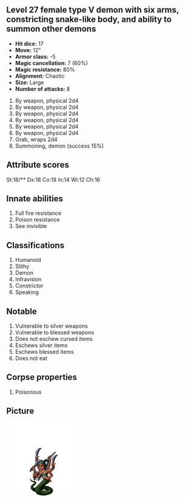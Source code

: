 ## Level 27 female type V demon with six arms, constricting snake-like body, and ability to summon other demons

- **Hit dice:** 17
- **Move:** 12"
- **Armor class:** -5
- **Magic cancellation:** 7 (60%)
- **Magic resistance:** 80%
- **Alignment:** Chaotic
- **Size:** Large
- **Number of attacks:** 8
1. By weapon, physical 2d4
2. By weapon, physical 2d4
3. By weapon, physical 2d4
4. By weapon, physical 2d4
5. By weapon, physical 2d4
6. By weapon, physical 2d4
7. Grab, wraps 2d4
8. Summoning, demon (success 15%)

## Attribute scores

St:18/** Dx:18 Co:18 In:14 Wi:12 Ch:16

## Innate abilities

1. Full fire resistance
2. Poison resistance
3. See invisible

## Classifications

1. Humanoid
2. Slithy
3. Demon
4. Infravision
5. Constrictor
6. Speaking

## Notable

1. Vulnerable to silver weapons
2. Vulnerable to blessed weapons
3. Does not eschew cursed items
4. Eschews silver items
5. Eschews blessed items
6. Does not eat

## Corpse properties

1. Poisonous

## Picture

![Marilith](https://github.com/hyvanmielenpelit/GnollHackTileSet/blob/main/Monsters/marilith/marilith.png?raw=true)
